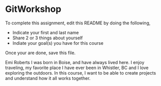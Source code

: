 # GitWorkshop

To complete this assignment, edit this README by doing the following, 

- Indicate your first and last name 
- Share 2 or 3 things about yourself
- Indiate your goal(s) you have for this course

Once your are done, save this file.

Emi Roberts
I was born in Boise, and have always lived here. I enjoy traveling, my favorite place I have ever been in Whistler, BC and I love exploring the outdoors. 
In this course, I want to be able to create projects and understand how it all works together.
